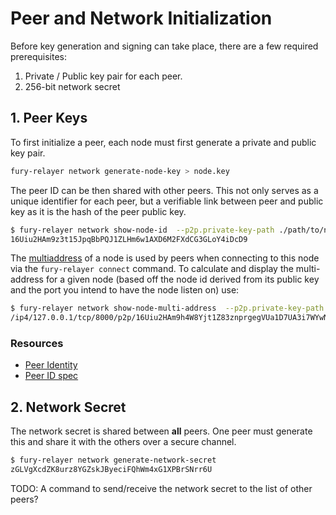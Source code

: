# Peer and Network Initialization

Before key generation and signing can take place, there are a few required
prerequisites:

1. Private / Public key pair for each peer.
2. 256-bit network secret

## 1. Peer Keys

To first initialize a peer, each node must first generate a private and public
key pair.

```bash
fury-relayer network generate-node-key > node.key
```

The peer ID can be then shared with other peers. This not only serves as a
unique identifier for each peer, but a verifiable link between peer and public
key as it is the hash of the peer public key.

```bash
$ fury-relayer network show-node-id  --p2p.private-key-path ./path/to/node.key
16Uiu2HAm9z3t15JpqBbPQJ1ZLHm6w1AXD6M2FXdCG3GLoY4iDcD9
```

The [multiaddress](https://github.com/multiformats/multiaddr) of a node is used
by peers when connecting to this node via the `fury-relayer connect` command.
To calculate and display the multi-address for a given node (based off the
node id derived from its public key and the port you intend to have the node
listen on) use:

```bash
$ fury-relayer network show-node-multi-address  --p2p.private-key-path node.key --p2p.port 8000
/ip4/127.0.0.1/tcp/8000/p2p/16Uiu2HAm9h4W8Yjt1Z83znprgegVUa1D7UA3i7WYwN5xpGw6BzZ3
```

### Resources

* [Peer Identity][peer-id]
* [Peer ID spec][peer-id-spec]

## 2. Network Secret

The network secret is shared between **all** peers. One peer must generate this
and share it with the others over a secure channel.

```bash
$ fury-relayer network generate-network-secret
zGLVgXcdZK8urz8YGZskJByeciFQhWm4xG1XPBrSNrr6U
```

TODO: A command to send/receive the network secret to the list of other peers?

[peer-id]: https://docs.libp2p.io/concepts/peer-id/
[peer-id-spec]: https://github.com/libp2p/specs/blob/master/peer-ids/peer-ids.md
